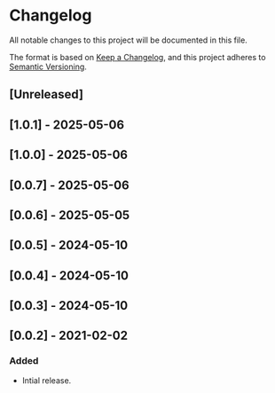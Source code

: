 # Changelog

All notable changes to this project will be documented in this file.

The format is based on [Keep a Changelog](https://keepachangelog.com/en/1.0.0/),
and this project adheres to [Semantic Versioning](https://semver.org/spec/v2.0.0.html).

## [Unreleased]

## [1.0.1] - 2025-05-06

## [1.0.0] - 2025-05-06

## [0.0.7] - 2025-05-06

## [0.0.6] - 2025-05-05

## [0.0.5] - 2024-05-10

## [0.0.4] - 2024-05-10

## [0.0.3] - 2024-05-10

## [0.0.2] - 2021-02-02

### Added
- Intial release.
